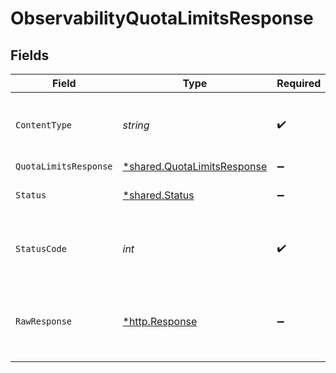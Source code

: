 # ObservabilityQuotaLimitsResponse


## Fields

| Field                                                                            | Type                                                                             | Required                                                                         | Description                                                                      |
| -------------------------------------------------------------------------------- | -------------------------------------------------------------------------------- | -------------------------------------------------------------------------------- | -------------------------------------------------------------------------------- |
| `ContentType`                                                                    | *string*                                                                         | :heavy_check_mark:                                                               | HTTP response content type for this operation                                    |
| `QuotaLimitsResponse`                                                            | [*shared.QuotaLimitsResponse](../../../pkg/models/shared/quotalimitsresponse.md) | :heavy_minus_sign:                                                               | OK                                                                               |
| `Status`                                                                         | [*shared.Status](../../../pkg/models/shared/status.md)                           | :heavy_minus_sign:                                                               | Default error response                                                           |
| `StatusCode`                                                                     | *int*                                                                            | :heavy_check_mark:                                                               | HTTP response status code for this operation                                     |
| `RawResponse`                                                                    | [*http.Response](https://pkg.go.dev/net/http#Response)                           | :heavy_minus_sign:                                                               | Raw HTTP response; suitable for custom response parsing                          |